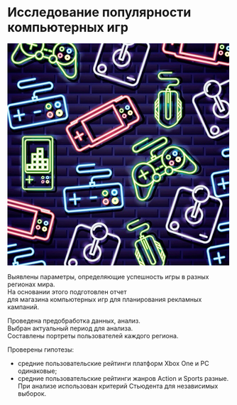 # Исследование популярности компьютерных игр
![](https://github.com/AlexaBogdan/data_analyst_projects/blob/main/image/%D0%BC%D0%BE%D0%B1%20%D0%B8%D0%B3%D1%80%D1%8B.jpg?raw=true)

Выявлены параметры, определяющие успешность игры в разных регионах мира.  
На основании этого подготовлен отчет  
для магазина компьютерных игр для планирования рекламных кампаний.

Проведена предобработка данных, анализ.  
Выбран актуальный период для анализа.  
Составлены портреты пользователей каждого региона. 

Проверены гипотезы:
- средние пользовательские рейтинги платформ Xbox One и PC одинаковые;
- средние пользовательские рейтинги жанров Action и Sports разные.  
При анализе использован критерий Стьюдента для независимых выборок.
